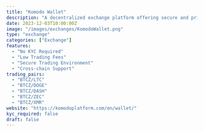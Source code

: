 ```yaml
---
title: "Komodo Wallet"
description: "A decentralized exchange platform offering secure and private trading of BitcoinZ with low fees and no KYC requirements"
date: 2023-12-03T10:00:00Z
image: "/images/exchanges/KomodoWallet.png"
type: "exchange"
categories: ["Exchange"]
features:
  - "No KYC Required"
  - "Low Trading Fees"
  - "Secure Trading Environment"
  - "Cross-chain Support"
trading_pairs:
  - "BTCZ/LTC"
  - "BTCZ/DOGE"
  - "BTCZ/DASH"
  - "BTCZ/ZEC"
  - "BTCZ/XMR"
website: "https://komodoplatform.com/en/wallet/"
kyc_required: false
draft: false
---
```

